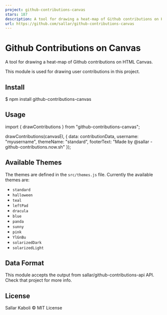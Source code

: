 ```yaml
---
project: github-contributions-canvas
stars: 187
description: A tool for drawing a heat-map of Github contributions on HTML Canvas
url: https://github.com/sallar/github-contributions-canvas
---
```


Github Contributions on Canvas
==============================

A tool for drawing a heat-map of Github contributions on HTML Canvas.

This module is used for drawing user contributions in this project.

Install
-------

$ npm install github-contributions-canvas

Usage
-----

import { drawContributions } from "github-contributions-canvas";

drawContributions(canvasEl, {
  data: contributionData,
  username: "myusername",
  themeName: "standard",
  footerText: "Made by @sallar - github-contributions.now.sh"
});

Available Themes
----------------

The themes are defined in the `src/themes.js` file. Currently the available themes are:

-   `standard`
-   `halloween`
-   `teal`
-   `leftPad`
-   `dracula`
-   `blue`
-   `panda`
-   `sunny`
-   `pink`
-   `YlGnBu`
-   `solarizedDark`
-   `solarizedLight`

Data Format
-----------

This module accepts the output from sallar/github-contributions-api API. Check that project for more info.

License
-------

Sallar Kaboli © MIT License
